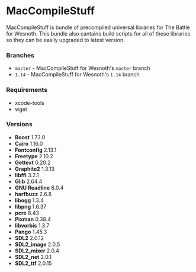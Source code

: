 # MacCompileStuff
MacCompileStuff is bundle of precompiled universal libraries for The Battle for Wesnoth. This bundle also cantains build scripts for all of these libraries so they can be easily upgraded to latest version.

### Branches
* `master` - MacCompileStuff for Wesnoth's `master` branch
* `1.14` - MacCompileStuff for Wesnoth's `1.14` branch

### Requirements
* xcode-tools
* wget

### Versions
* **Boost** 1.73.0
* **Cairo** 1.16.0
* **Fontconfig** 2.13.1
* **Freetype** 2.10.2
* **Gettext** 0.20.2
* **Graphite2** 1.3.13
* **libffi** 3.2.1
* **Glib** 2.64.4
* **GNU Readline** 8.0.4
* **harfbuzz** 2.6.8
* **libogg** 1.3.4
* **libpng** 1.6.37
* **pcre** 8.43
* **Pixman** 0.38.4
* **libvorbis** 1.3.7
* **Pango** 1.45.3
* **SDL2** 2.0.12
* **SDL2_image** 2.0.5
* **SDL2_mixer** 2.0.4
* **SDL2_net** 2.0.1
* **SDL2_ttf** 2.0.15
